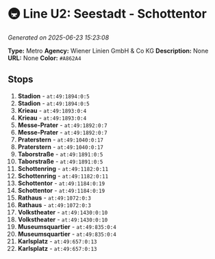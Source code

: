 # 🚇 Line U2: Seestadt - Schottentor

*Generated on 2025-06-23 15:23:08*

**Type:** Metro
**Agency:** Wiener Linien GmbH & Co KG
**Description:** None
**URL:** None
**Color:** `#A862A4`

## Stops

1. **Stadion** - `at:49:1894:0:5`
2. **Stadion** - `at:49:1894:0:5`
3. **Krieau** - `at:49:1893:0:4`
4. **Krieau** - `at:49:1893:0:4`
5. **Messe-Prater** - `at:49:1892:0:7`
6. **Messe-Prater** - `at:49:1892:0:7`
7. **Praterstern** - `at:49:1040:0:17`
8. **Praterstern** - `at:49:1040:0:17`
9. **Taborstraße** - `at:49:1891:0:5`
10. **Taborstraße** - `at:49:1891:0:5`
11. **Schottenring** - `at:49:1182:0:11`
12. **Schottenring** - `at:49:1182:0:11`
13. **Schottentor** - `at:49:1184:0:19`
14. **Schottentor** - `at:49:1184:0:19`
15. **Rathaus** - `at:49:1072:0:3`
16. **Rathaus** - `at:49:1072:0:3`
17. **Volkstheater** - `at:49:1430:0:10`
18. **Volkstheater** - `at:49:1430:0:10`
19. **Museumsquartier** - `at:49:835:0:4`
20. **Museumsquartier** - `at:49:835:0:4`
21. **Karlsplatz** - `at:49:657:0:13`
22. **Karlsplatz** - `at:49:657:0:13`